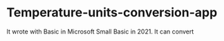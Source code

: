 # Temperature-units-conversion-app
It wrote with Basic in Microsoft Small Basic in 2021.
It can convert

